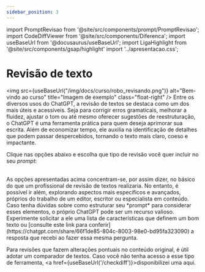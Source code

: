 ```yaml
---
sidebar_position: 3
---
```

import PromptRevisao from '@site/src/components/prompt/PromptRevisao';
import CodeDiffViewer from '@site/src/components/Diferenca';
import useBaseUrl from '@docusaurus/useBaseUrl';
import LigaHighlight from '@site/src/components/gsap/highlight'
import '../apresentacao.css';

# Revisão de texto
<LigaHighlight />

  <img src={useBaseUrl("/img/docs/curso/robo_revisando.png")} alt="Bem-vindo ao curso" title="Imagem de exemplo" class="float-right" />
Entre os diversos usos do ChatGPT, a revisão de textos se destaca como <span class="text-highlight">um dos mais úteis e acessíveis.</span> Seja para corrigir erros gramaticais, melhorar a fluidez, ajustar o tom ou até mesmo oferecer sugestões de reestruturação, o ChatGPT é uma ferramenta prática para quem deseja aprimorar sua escrita. Além de economizar tempo, ele auxilia na identificação de <span class="text-highlight">detalhes que podem passar despercebidos,</span> tornando o texto mais claro, coeso e impactante.

Clique nas opções abaixo e escolha que tipo de revisão você quer incluir no seu *prompt*:

<PromptRevisao />

<br />
As opções apresentadas acima concentram-se, por assim dizer, <span class="text-highlight">no básico do que um profissional de revisão</span> de textos realizaria. No entanto, é possível ir além, explorando aspectos mais específicos e avançados, próprios do trabalho de um editor, escritor ou especialista em conteúdo. Caso tenha dúvidas sobre como estruturar seu *prompt* para considerar esses elementos, o próprio ChatGPT pode ser um recurso valioso. Experimente <span class="text-highlight">solicitar a ele uma lista de características</span> que definem um bom texto ou [consulte este link para conferir](https://chatgpt.com/share/66f1de85-804c-8003-98e0-bd95fa323090) a resposta que recebi ao fazer essa mesma pergunta.
 
Para revisões que fazem alterações pontuais no conteúdo original, é útil adotar um <span class="text-highlight-end">comparador de textos.</span> Caso você não tenha acesso a esse tipo de ferramenta, <a href={useBaseUrl('/checkdiff')}>disponibilizei uma aqui</a>.

